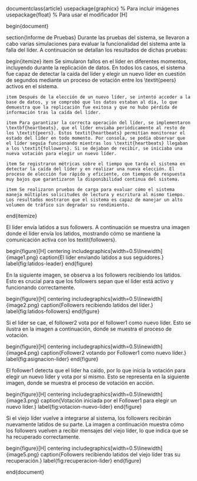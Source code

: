 documentclass{article}
usepackage{graphicx} % Para incluir imágenes
usepackage{float}    % Para usar el modificador [H]

begin{document}

section{Informe de Pruebas}
Durante las pruebas del sistema, se llevaron a cabo varias simulaciones para evaluar la funcionalidad del sistema ante la falla del líder. A continuación se detallan los resultados de dichas pruebas:

begin{itemize}
    item Se simularon fallos en el líder en diferentes momentos, incluyendo durante la replicación de datos. En todos los casos, el sistema fue capaz de detectar la caída del líder y elegir un nuevo líder en cuestión de segundos mediante un proceso de votación entre los \textit{peers} activos en el sistema.
    
    item Después de la elección de un nuevo líder, se intentó acceder a la base de datos, y se comprobó que los datos estaban al día, lo que demuestra que la replicación fue exitosa y que no hubo pérdida de información tras la caída del líder.
    
    item Para garantizar la correcta operación del líder, se implementaron \textbf{heartbeats}, que el líder enviaba periódicamente al resto de los \textit{peers}. Estos textit{heartbeats} permitían monitorear el estado del líder en todo momento. Por consola, se podía observar que el líder seguía funcionando mientras los \textit{heartbeats} llegaban a los \textit{followers}. Si se dejaban de recibir, se iniciaba una nueva votación para elegir un nuevo líder.
    
    item Se registraron métricas sobre el tiempo que tarda el sistema en detectar la caída del líder y en realizar una nueva elección. El proceso de elección fue rápido y eficiente, con tiempos de respuesta muy bajos que garantizaron la disponibilidad continua del sistema.
    
    item Se realizaron pruebas de carga para evaluar cómo el sistema maneja múltiples solicitudes de lectura y escritura al mismo tiempo. Los resultados mostraron que el sistema es capaz de manejar un alto volumen de tráfico sin degradar su rendimiento.
end{itemize}

El líder envía latidos a sus followers. A continuación se muestra una imagen donde el líder envía los latidos, mostrando cómo se mantiene la comunicación activa con los textit{followers}.

begin{figure}[H]
    centering
    includegraphics[width=0.5\linewidth]{image1.png}
    caption{El líder enviando latidos a sus seguidores.}
    label{fig:latidos-leader}
end{figure}

En la siguiente imagen, se observa a los followers recibiendo los latidos. Esto es crucial para que los followers sepan que el líder está activo y funcionando correctamente.

begin{figure}[H]
    centering
    includegraphics[width=0.5\linewidth]{image2.png}
    caption{Followers recibiendo latidos del líder.}
    label{fig:latidos-followers}
end{figure}

Si el líder se cae, el follower2 vota por el follower1 como nuevo líder. Esto se ilustra en la imagen a continuación, donde se muestra el proceso de votación.

begin{figure}[H]
    centering
    includegraphics[width=0.5\linewidth]{image4.png}
    caption{Follower2 votando por Follower1 como nuevo líder.}
    label{fig:asignacion-lider}
end{figure}

El follower1 detecta que el líder ha caído, por lo que inicia la votación para elegir un nuevo líder y vota por sí mismo. Esto se representa en la siguiente imagen, donde se muestra el proceso de votación en acción.

begin{figure}[H]
    centering
    includegraphics[width=0.5\linewidth]{image3.png}
    caption{Votación iniciada por el Follower1 para elegir un nuevo líder.}
    label{fig:votacion-nuevo-lider}
end{figure}

Si el viejo líder vuelve a integrarse al sistema, los followers recibirán nuevamente latidos de su parte. La imagen a continuación muestra cómo los followers vuelven a recibir mensajes del viejo líder, lo que indica que se ha recuperado correctamente.

begin{figure}[H]
    centering
    includegraphics[width=0.5\linewidth]{image5.png}
    caption{Followers recibiendo latidos del viejo líder tras su recuperación.}
    label{fig:recuperacion-lider}
end{figure}

end{document}
